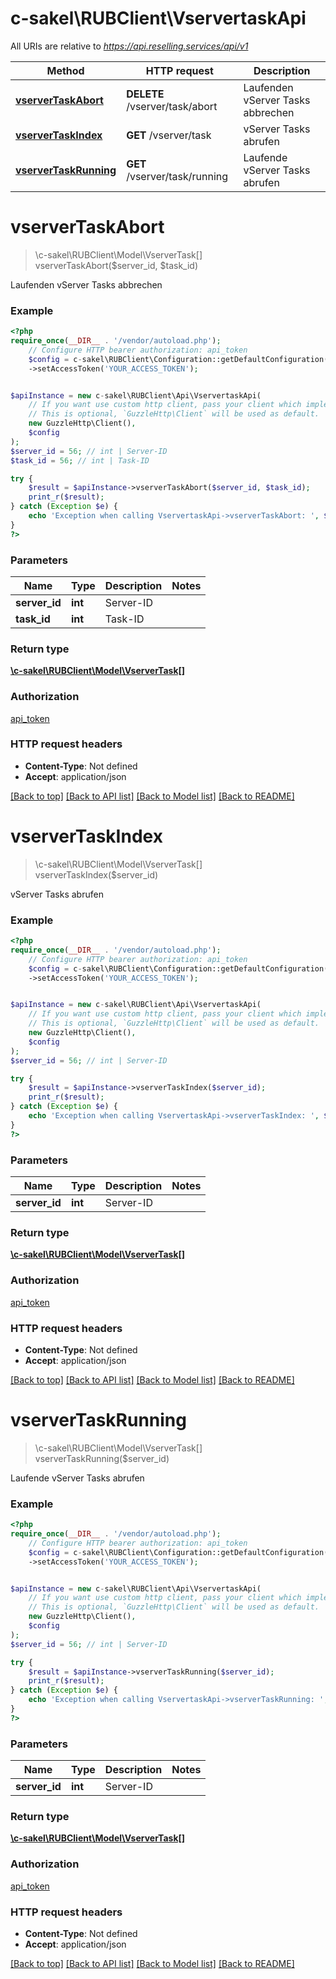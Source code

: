 # c-sakel\RUBClient\VservertaskApi

All URIs are relative to *https://api.reselling.services/api/v1*

Method | HTTP request | Description
------------- | ------------- | -------------
[**vserverTaskAbort**](VservertaskApi.md#vservertaskabort) | **DELETE** /vserver/task/abort | Laufenden vServer Tasks abbrechen
[**vserverTaskIndex**](VservertaskApi.md#vservertaskindex) | **GET** /vserver/task | vServer Tasks abrufen
[**vserverTaskRunning**](VservertaskApi.md#vservertaskrunning) | **GET** /vserver/task/running | Laufende vServer Tasks abrufen

# **vserverTaskAbort**
> \c-sakel\RUBClient\Model\VserverTask[] vserverTaskAbort($server_id, $task_id)

Laufenden vServer Tasks abbrechen

### Example
```php
<?php
require_once(__DIR__ . '/vendor/autoload.php');
    // Configure HTTP bearer authorization: api_token
    $config = c-sakel\RUBClient\Configuration::getDefaultConfiguration()
    ->setAccessToken('YOUR_ACCESS_TOKEN');


$apiInstance = new c-sakel\RUBClient\Api\VservertaskApi(
    // If you want use custom http client, pass your client which implements `GuzzleHttp\ClientInterface`.
    // This is optional, `GuzzleHttp\Client` will be used as default.
    new GuzzleHttp\Client(),
    $config
);
$server_id = 56; // int | Server-ID
$task_id = 56; // int | Task-ID

try {
    $result = $apiInstance->vserverTaskAbort($server_id, $task_id);
    print_r($result);
} catch (Exception $e) {
    echo 'Exception when calling VservertaskApi->vserverTaskAbort: ', $e->getMessage(), PHP_EOL;
}
?>
```

### Parameters

Name | Type | Description  | Notes
------------- | ------------- | ------------- | -------------
 **server_id** | **int**| Server-ID |
 **task_id** | **int**| Task-ID |

### Return type

[**\c-sakel\RUBClient\Model\VserverTask[]**](../Model/VserverTask.md)

### Authorization

[api_token](../../README.md#api_token)

### HTTP request headers

 - **Content-Type**: Not defined
 - **Accept**: application/json

[[Back to top]](#) [[Back to API list]](../../README.md#documentation-for-api-endpoints) [[Back to Model list]](../../README.md#documentation-for-models) [[Back to README]](../../README.md)

# **vserverTaskIndex**
> \c-sakel\RUBClient\Model\VserverTask[] vserverTaskIndex($server_id)

vServer Tasks abrufen

### Example
```php
<?php
require_once(__DIR__ . '/vendor/autoload.php');
    // Configure HTTP bearer authorization: api_token
    $config = c-sakel\RUBClient\Configuration::getDefaultConfiguration()
    ->setAccessToken('YOUR_ACCESS_TOKEN');


$apiInstance = new c-sakel\RUBClient\Api\VservertaskApi(
    // If you want use custom http client, pass your client which implements `GuzzleHttp\ClientInterface`.
    // This is optional, `GuzzleHttp\Client` will be used as default.
    new GuzzleHttp\Client(),
    $config
);
$server_id = 56; // int | Server-ID

try {
    $result = $apiInstance->vserverTaskIndex($server_id);
    print_r($result);
} catch (Exception $e) {
    echo 'Exception when calling VservertaskApi->vserverTaskIndex: ', $e->getMessage(), PHP_EOL;
}
?>
```

### Parameters

Name | Type | Description  | Notes
------------- | ------------- | ------------- | -------------
 **server_id** | **int**| Server-ID |

### Return type

[**\c-sakel\RUBClient\Model\VserverTask[]**](../Model/VserverTask.md)

### Authorization

[api_token](../../README.md#api_token)

### HTTP request headers

 - **Content-Type**: Not defined
 - **Accept**: application/json

[[Back to top]](#) [[Back to API list]](../../README.md#documentation-for-api-endpoints) [[Back to Model list]](../../README.md#documentation-for-models) [[Back to README]](../../README.md)

# **vserverTaskRunning**
> \c-sakel\RUBClient\Model\VserverTask[] vserverTaskRunning($server_id)

Laufende vServer Tasks abrufen

### Example
```php
<?php
require_once(__DIR__ . '/vendor/autoload.php');
    // Configure HTTP bearer authorization: api_token
    $config = c-sakel\RUBClient\Configuration::getDefaultConfiguration()
    ->setAccessToken('YOUR_ACCESS_TOKEN');


$apiInstance = new c-sakel\RUBClient\Api\VservertaskApi(
    // If you want use custom http client, pass your client which implements `GuzzleHttp\ClientInterface`.
    // This is optional, `GuzzleHttp\Client` will be used as default.
    new GuzzleHttp\Client(),
    $config
);
$server_id = 56; // int | Server-ID

try {
    $result = $apiInstance->vserverTaskRunning($server_id);
    print_r($result);
} catch (Exception $e) {
    echo 'Exception when calling VservertaskApi->vserverTaskRunning: ', $e->getMessage(), PHP_EOL;
}
?>
```

### Parameters

Name | Type | Description  | Notes
------------- | ------------- | ------------- | -------------
 **server_id** | **int**| Server-ID |

### Return type

[**\c-sakel\RUBClient\Model\VserverTask[]**](../Model/VserverTask.md)

### Authorization

[api_token](../../README.md#api_token)

### HTTP request headers

 - **Content-Type**: Not defined
 - **Accept**: application/json

[[Back to top]](#) [[Back to API list]](../../README.md#documentation-for-api-endpoints) [[Back to Model list]](../../README.md#documentation-for-models) [[Back to README]](../../README.md)

